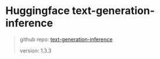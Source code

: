 # Huggingface text-generation-inference

> github repo: [text-generation-inference](https://github.com/huggingface/text-generation-inference)
>
> version: 1.3.3

